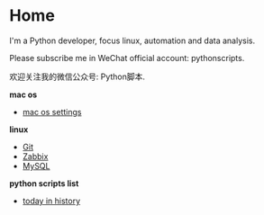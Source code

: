 

# Home

I'm a Python developer, focus linux, automation and data analysis.

Please subscribe me in WeChat official account: pythonscripts.

欢迎关注我的微信公众号: Python脚本.

**mac os**

- [mac os settings](apple.md)

**linux**

- [Git](git.md)
- [Zabbix](zabbix.md)
- [MySQL](mysql.md)

**python scripts list**

- [today in history](python_scripts/today_in_history.md)
